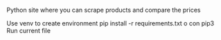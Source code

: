 Python site where you can scrape products and compare the prices

Use venv to create environment
pip install -r requirements.txt o con pip3
Run current file